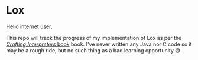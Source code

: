 # Lox

Hello internet user,

This repo will track the progress of my implementation of Lox as per the
[_Crafting Interpreters_ book](https://craftinginterpreters.com) book. I've
never written any Java nor C code so it may be a rough ride, but no such thing
as a bad learning opportunity 😅.
